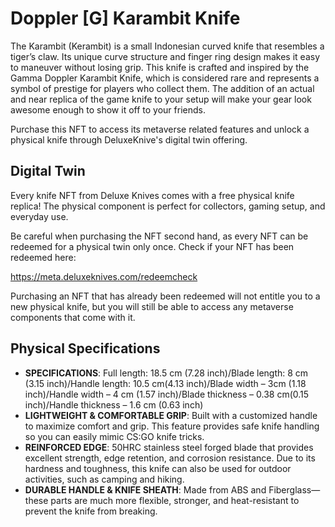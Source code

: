 # Doppler \[G\] Karambit Knife
The Karambit (Kerambit) is a small Indonesian curved knife that resembles a tiger’s claw. Its unique curve structure and finger ring design makes it easy to maneuver without losing grip. This knife is crafted and inspired by the Gamma Doppler Karambit Knife, which is considered rare and represents a symbol of prestige for players who collect them. The addition of an actual and near replica of the game knife to your setup will make your gear look awesome enough to show it off to your friends.

Purchase this NFT to access its metaverse related features and unlock a physical knife through DeluxeKnive's digital twin offering.

## Digital Twin
Every knife NFT from Deluxe Knives comes with a free physical knife replica! The physical component is perfect for collectors, gaming setup, and everyday use. 

Be careful when purchasing the NFT second hand, as every NFT can be redeemed for a physical twin only once. Check if your NFT has been redeemed here:

https://meta.deluxeknives.com/redeemcheck

Purchasing an NFT that has already been redeemed will not entitle you to a new physical knife, but you will still be able to access any metaverse components that come with it.

## Physical Specifications

- **SPECIFICATIONS**: Full length: 18.5 cm (7.28 inch)/Blade length: 8 cm (3.15 inch)/Handle length: 10.5 cm(4.13 inch)/Blade width – 3cm (1.18 inch)/Handle width – 4 cm (1.57 inch)/Blade thickness – 0.38 cm(0.15 inch)/Handle thickness – 1.6 cm (0.63 inch)
- **LIGHTWEIGHT & COMFORTABLE GRIP**: Built with a customized handle to maximize comfort and grip. This feature provides safe knife handling so you can easily mimic CS:GO knife tricks.
- **REINFORCED EDGE**: 50HRC stainless steel forged blade that provides excellent strength, edge retention, and corrosion resistance. Due to its hardness and toughness, this knife can also be used for outdoor activities, such as camping and hiking.
- **DURABLE HANDLE & KNIFE SHEATH**: Made from ABS and Fiberglass—these parts are much more flexible, stronger, and heat-resistant to prevent the knife from breaking.